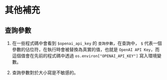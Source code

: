 # 其他補充

## 查詢參數

1. 在一些程式碼中會看到 `$openai_api_key` 的 `查詢參數`，在查詢中， `$` 代表一個參數的佔位符，在執行時會被替換為真實的值，也就是 `OpenAI API Key`，而這個值會在先前的程式碼中透過 `os.environ["OPENAI_API_KEY"]` 寫入環境變數。

2. 查詢參數對於大小寫是不敏感的。